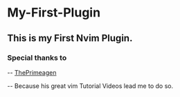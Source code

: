# My-First-Plugin

## This is my First Nvim Plugin. 

### Special thanks to 
  -- [ThePrimeagen](https://www.youtube.com/c/ThePrimeagen)
  
  -- Because his great vim Tutorial Videos lead me to do so.
